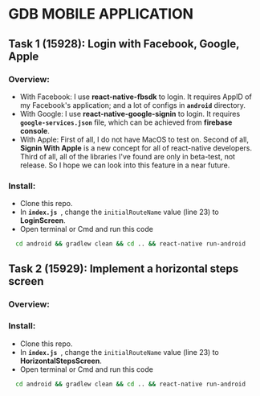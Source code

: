 # GDB MOBILE APPLICATION
## Task 1 (15928): Login with Facebook, Google, Apple
### Overview:
  * With Facebook: I use **react-native-fbsdk** to login. It requires AppID of my Facebook's application; and a lot of configs in **`android`** directory.
  * With Google: I use **react-native-google-signin** to login. It requires **`google-services.json`** file, which can be achieved from **firebase console**.
  * With Apple:  First of all, I do not have MacOS to test on. Second of all, **Signin With Apple** is a new concept for all of react-native developers. Third of all, all of the libraries I've found are only in beta-test, not release. So I hope we can look into this feature in a near future.
### Install:
  * Clone this repo.
  * In **`index.js `**, change the `initialRouteName` value (line 23) to **LoginScreen**.
  * Open terminal or Cmd and run this code
  ```bash
    cd android && gradlew clean && cd .. && react-native run-android
  ```
## Task 2 (15929): Implement a horizontal steps screen
### Overview:
  
### Install:
  * Clone this repo.
  * In **`index.js `**, change the `initialRouteName` value (line 23) to **HorizontalStepsScreen**.
  * Open terminal or Cmd and run this code
  ```bash
    cd android && gradlew clean && cd .. && react-native run-android
  ```